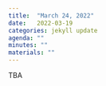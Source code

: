 ```yaml
---
title:  "March 24, 2022"
date:   2022-03-19
categories: jekyll update
agenda: ""
minutes: ""
materials: ""
---
```

TBA
